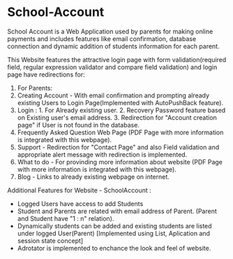 # School-Account
School Account is a Web Application used by parents for making online payments and includes features like email confirmation, database 
connection and dynamic addition of students information for each parent.

This Website features the attractive login page with form validation(required field, regular expression validator and 
compare field validation) and login page have redirections for:
1. For Parents:
  1. Creating Account - With email confirmation and prompting already existing Users to Login Page(Implemented with AutoPushBack feature).
  2. Login :
    1. For Already existing user.
    2. Recovery Password feature based on Existing user's email address.
    3. Redirection for "Account creation page" if User is not found in the database.
  3. Frequently Asked Question Web Page (PDF Page with more information is integrated with this webpage).
  4. Support - Redirection for "Contact Page" and also Field validation and appropriate alert message with redirection is implemented.
2. What to do - For provinding more information about website (PDF Page with more information is integrated with this webpage).
3. Blog - Links to already existing webpage on internet.

Additional Features for Website - SchoolAccount :

- Logged Users have access to add Students 
- Student and Parents are related with email address of Parent. (Parent and Student have "1 : n" relation).
- Dynamically students can be added and existing students are listed under logged User(Parent) [Implemented using List, Aplication and
session state concept]
- Adrotator is implemented to enchance the look and feel of website.

